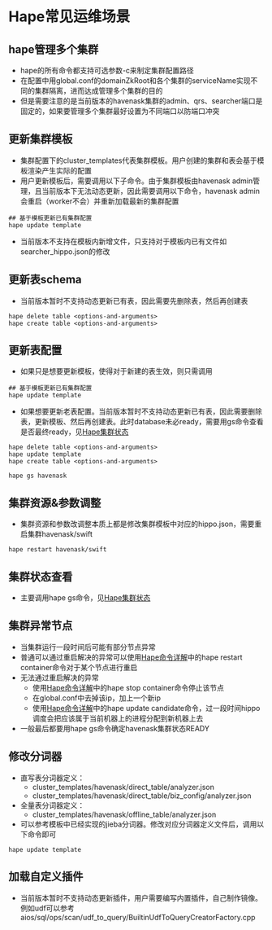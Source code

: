 # Hape常见运维场景

## hape管理多个集群
* hape的所有命令都支持可选参数-c来制定集群配置路径
* 在配置中用global.conf的domainZkRoot和各个集群的serviceName实现不同的集群隔离，进而达成管理多个集群的目的
* 但是需要注意的是当前版本的havenask集群的admin、qrs、searcher端口是固定的，如果要管理多个集群最好设置为不同端口以防端口冲突

## 更新集群模板
* 集群配置下的cluster_templates代表集群模板。用户创建的集群和表会基于模板渲染产生实际的配置
* 用户更新模板后，需要调用以下子命令。由于集群模板由havenask admin管理，且当前版本下无法动态更新，因此需要调用以下命令，havenask admin会重启（worker不会）并重新加载最新的集群配置
```
## 基于模板更新已有集群配置
hape update template
```
* 当前版本不支持在模板内新增文件，只支持对于模板内已有文件如searcher_hippo.json的修改

## 更新表schema
* 当前版本暂时不支持动态更新已有表，因此需要先删除表，然后再创建表
```
hape delete table <options-and-arguments>
hape create table <options-and-arguments>
```

## 更新表配置
* 如果只是想要更新模板，使得对于新建的表生效，则只需调用
```
## 基于模板更新已有集群配置
hape update template
```
* 如果想要更新老表配置。当前版本暂时不支持动态更新已有表，因此需要删除表，更新模板、然后再创建表。此时database未必ready，需要用gs命令查看是否最终ready，见[Hape集群状态](Hape集群状态.md)
```
hape delete table <options-and-arguments>
hape update template
hape create table <options-and-arguments>
```

```
hape gs havenask
```



## 集群资源&参数调整
* 集群资源和参数改调整本质上都是修改集群模板中对应的hippo.json，需要重启集群havenask/swift
```
hape restart havenask/swift
```


## 集群状态查看
* 主要调用hape gs命令，见[Hape集群状态](Hape集群状态.md)



## 集群异常节点
* 当集群运行一段时间后可能有部分节点异常
* 普通可以通过重启解决的异常可以使用[Hape命令详解](Hape命令详解.md)中的hape restart container命令对于某个节点进行重启
* 无法通过重启解决的异常
    * 使用[Hape命令详解](Hape命令详解.md)中的hape stop container命令停止该节点
    * 在global.conf中去掉该ip，加上一个新ip
    * 使用[Hape命令详解](Hape命令详解.md)中的hape update candidate命令，过一段时间hippo调度会把应该属于当前机器上的进程分配到新机器上去
* 一般最后都要用hape gs命令确定havenask集群状态READY


## 修改分词器
* 直写表分词器定义：
    * cluster_templates/havenask/direct_table/analyzer.json
    * cluster_templates/havenask/direct_table/biz_config/analyzer.json
* 全量表分词器定义：
    * cluster_templates/havenask/offline_table/analyzer.json
* 可以参考模板中已经实现的jieba分词器。修改对应分词器定义文件后，调用以下命令即可
```
hape update template
```


## 加载自定义插件
* 当前版本暂时不支持动态更新插件，用户需要编写内置插件，自己制作镜像。例如udf可以参考aios/sql/ops/scan/udf_to_query/BuiltinUdfToQueryCreatorFactory.cpp


